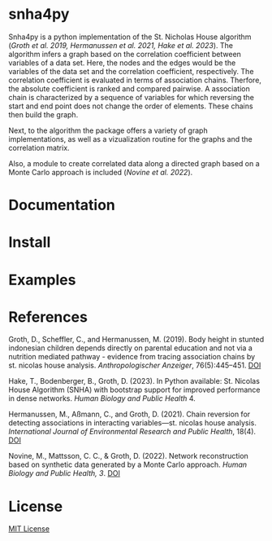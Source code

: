 # snha4py
Snha4py is a python implementation of the St. Nicholas House algorithm (_Groth et al. 2019, Hermanussen et al. 2021, Hake et al. 2023_). 
The algorithm infers a graph based on the correlation coefficient between variables of a data set. Here, the nodes and the edges would be the variables of the data set and the correlation coefficient, respectively. 
The correlation coefficient is evaluated in terms of association chains. 
Therfore, the absolute coefficient is ranked and compared pairwise.
A association chain is characterized by a sequence of variables for which reversing the start and end point does not change the order of elements.
These chains then build the graph.

Next, to the algorithm the package offers a variety of graph implementations, as well as a vizualization routine for the graphs and the correlation matrix.

Also, a module to create correlated data along a directed graph based on a Monte Carlo approach is included (_Novine et al. 2022_).

# Documentation

# Install

# Examples

# References
Groth, D., Scheffler, C., and Hermanussen, M. (2019). Body height in stunted indonesian children
depends directly on parental education and not via a nutrition mediated pathway - evidence
from tracing association chains by st. nicolas house analysis. *Anthropologischer Anzeiger*,
76(5):445–451. [DOI](https://doi.org/10.1127/anthranz/2019/1027)

Hake, T., Bodenberger, B., Groth, D. (2023). In Python available: St. Nicolas House Algorithm (SNHA)
with bootstrap support for improved performance in dense networks. *Human Biology and Public Health* 4.

Hermanussen, M., Aßmann, C., and Groth, D. (2021). Chain reversion for detecting associations
in interacting variables—st. nicolas house analysis. *International Journal of Environmental
Research and Public Health*, 18(4). [DOI](https://doi.org/10.3390%2Fijerph18041741)

Novine, M., Mattsson, C. C., & Groth, D. (2022). Network reconstruction based on synthetic data generated by a Monte Carlo approach. *Human Biology and Public Health, 3*. 
[DOI](https://doi.org/10.52905/hbph2021.3.26)

# License
[MIT License](https://github.com/thake93/snha4py/blob/main/LICENSE)
